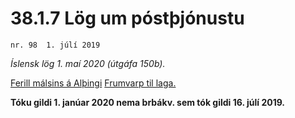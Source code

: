 # 38.1.7 Lög um póstþjónustu

`nr. 98  1. júlí 2019`

_Íslensk lög 1. maí 2020 (útgáfa 150b)._

[Ferill málsins á Alþingi](https://www.althingi.is/thingstorf/thingmalalistar-eftir-thingum/ferill/?ltg=149&mnr=270)
[Frumvarp til laga.](https://www.althingi.is/altext/149/s/0293.html)

**Tóku gildi 1. janúar 2020 nema brbákv. sem tók gildi 16. júlí 2019.**

